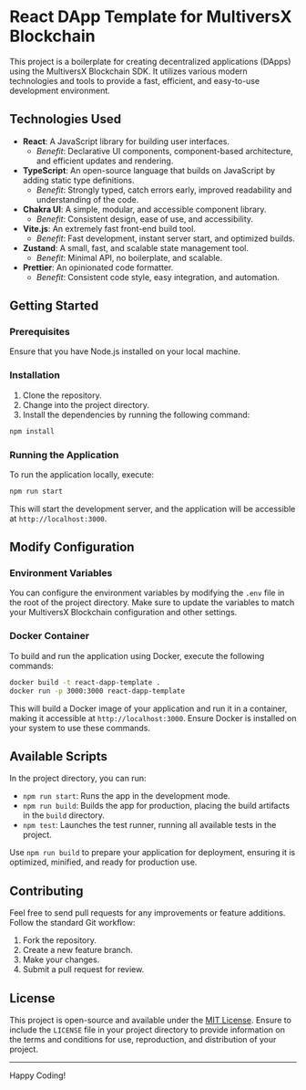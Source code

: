 # React DApp Template for MultiversX Blockchain

This project is a boilerplate for creating decentralized applications (DApps) using the MultiversX Blockchain SDK. It utilizes various modern technologies and tools to provide a fast, efficient, and easy-to-use development environment.

## Technologies Used

- **React**: A JavaScript library for building user interfaces.
  - *Benefit*: Declarative UI components, component-based architecture, and efficient updates and rendering.
- **TypeScript**: An open-source language that builds on JavaScript by adding static type definitions.
  - *Benefit*: Strongly typed, catch errors early, improved readability and understanding of the code.
- **Chakra UI**: A simple, modular, and accessible component library.
  - *Benefit*: Consistent design, ease of use, and accessibility.
- **Vite.js**: An extremely fast front-end build tool.
  - *Benefit*: Fast development, instant server start, and optimized builds.
- **Zustand**: A small, fast, and scalable state management tool.
  - *Benefit*: Minimal API, no boilerplate, and scalable.
- **Prettier**: An opinionated code formatter.
  - *Benefit*: Consistent code style, easy integration, and automation.

## Getting Started

### Prerequisites

Ensure that you have Node.js installed on your local machine.

### Installation

1. Clone the repository.
2. Change into the project directory.
3. Install the dependencies by running the following command:

```bash
npm install
```

### Running the Application

To run the application locally, execute:

```bash
npm run start
```

This will start the development server, and the application will be accessible at `http://localhost:3000`.

## Modify Configuration

### Environment Variables

You can configure the environment variables by modifying the `.env` file in the root of the project directory. Make sure to update the variables to match your MultiversX Blockchain configuration and other settings.

### Docker Container

To build and run the application using Docker, execute the following commands:

```bash
docker build -t react-dapp-template .
docker run -p 3000:3000 react-dapp-template
```

This will build a Docker image of your application and run it in a container, making it accessible at `http://localhost:3000`. Ensure Docker is installed on your system to use these commands.

## Available Scripts

In the project directory, you can run:

- `npm run start`: Runs the app in the development mode.
- `npm run build`: Builds the app for production, placing the build artifacts in the `build` directory.
- `npm test`: Launches the test runner, running all available tests in the project.

Use `npm run build` to prepare your application for deployment, ensuring it is optimized, minified, and ready for production use.

## Contributing

Feel free to send pull requests for any improvements or feature additions. Follow the standard Git workflow:

1. Fork the repository.
2. Create a new feature branch.
3. Make your changes.
4. Submit a pull request for review.

## License

This project is open-source and available under the [MIT License](LICENSE). Ensure to include the `LICENSE` file in your project directory to provide information on the terms and conditions for use, reproduction, and distribution of your project.

---

Happy Coding!
